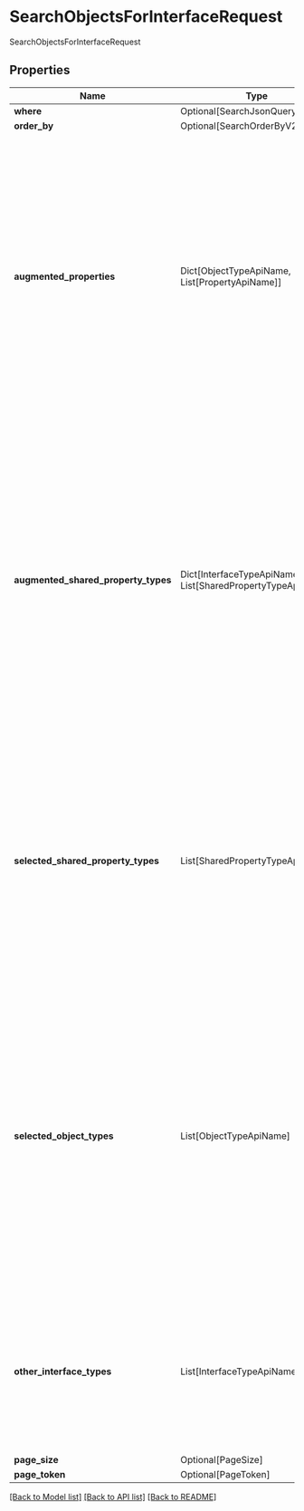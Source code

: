 # SearchObjectsForInterfaceRequest

SearchObjectsForInterfaceRequest

## Properties
| Name | Type | Required | Description |
| ------------ | ------------- | ------------- | ------------- |
**where** | Optional[SearchJsonQueryV2] | No |  |
**order_by** | Optional[SearchOrderByV2] | No |  |
**augmented_properties** | Dict[ObjectTypeApiName, List[PropertyApiName]] | Yes | A map from object type API name to a list of property type API names. For each returned object, if the  object’s object type is a key in the map, then we augment the response for that object type with the list  of properties specified in the value.  |
**augmented_shared_property_types** | Dict[InterfaceTypeApiName, List[SharedPropertyTypeApiName]] | Yes | A map from interface type API name to a list of shared property type API names. For each returned object, if the object implements an interface that is a key in the map, then we augment the response for that object  type with the list of properties specified in the value.  |
**selected_shared_property_types** | List[SharedPropertyTypeApiName] | Yes | A list of shared property type API names of the interface type that should be included in the response.  Omit this parameter to include all properties of the interface type in the response.  |
**selected_object_types** | List[ObjectTypeApiName] | Yes | A list of object type API names that should be included in the response. If non-empty, object types that are not mentioned will not be included in the response even if they implement the specified interface. Omit the  parameter to include all object types.  |
**other_interface_types** | List[InterfaceTypeApiName] | Yes | A list of interface type API names. Object types must implement all the mentioned interfaces in order to be  included in the response.  |
**page_size** | Optional[PageSize] | No |  |
**page_token** | Optional[PageToken] | No |  |


[[Back to Model list]](../../README.md#models-v1-link) [[Back to API list]](../../README.md#documentation-for-api-endpoints) [[Back to README]](../../README.md)

